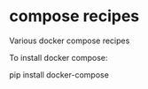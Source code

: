 # compose recipes

Various docker compose recipes


To install docker compose:

pip install docker-compose
